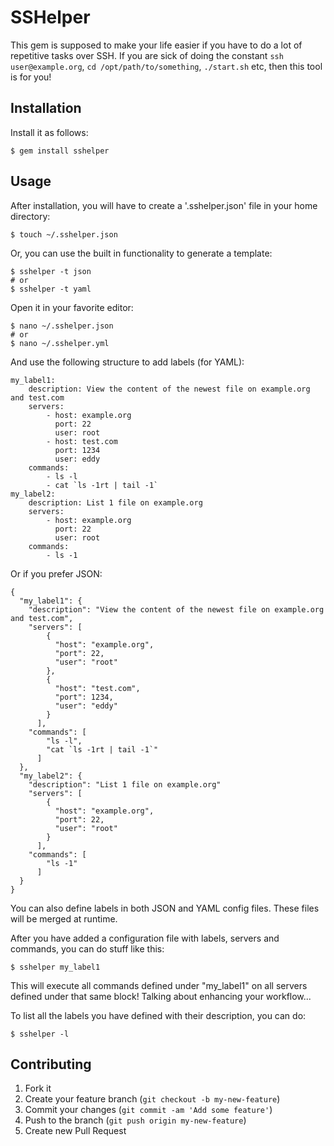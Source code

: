 # SSHelper

This gem is supposed to make your life easier if you have to do a lot of repetitive tasks over SSH. If you are sick 
of doing the constant ```ssh user@example.org```, ```cd /opt/path/to/something```, ```./start.sh``` 
etc, then this tool is for you!


## Installation

Install it as follows:

    $ gem install sshelper

## Usage

After installation, you will have to create a '.sshelper.json' file in your home directory:

    $ touch ~/.sshelper.json

Or, you can use the built in functionality to generate a template:

    $ sshelper -t json
    # or
    $ sshelper -t yaml
    
Open it in your favorite editor:

    $ nano ~/.sshelper.json
    # or
    $ nano ~/.sshelper.yml
    
And use the following structure to add labels (for YAML):

```
my_label1:
    description: View the content of the newest file on example.org and test.com
    servers:
        - host: example.org
          port: 22
          user: root
        - host: test.com
          port: 1234
          user: eddy
    commands:
        - ls -l
        - cat `ls -1rt | tail -1`
my_label2:
    description: List 1 file on example.org
    servers:
        - host: example.org
          port: 22
          user: root
    commands:
        - ls -1
```


Or if you prefer JSON:

```
{
  "my_label1": {
    "description": "View the content of the newest file on example.org and test.com",
    "servers": [
        {
          "host": "example.org",
          "port": 22,
          "user": "root"
        },
        {
          "host": "test.com",
          "port": 1234,
          "user": "eddy"
        }
      ],
    "commands": [
        "ls -l",
        "cat `ls -1rt | tail -1`"
      ]
  },
  "my_label2": {
    "description": "List 1 file on example.org"
    "servers": [
        {
          "host": "example.org",
          "port": 22,
          "user": "root"
        }
      ],
    "commands": [
        "ls -1"
      ]
  }
}

```

You can also define labels in both JSON and YAML config files. These files will be merged at runtime.

After you have added a configuration file with labels, servers and commands, you can do stuff like this:

    $ sshelper my_label1
    
This will execute all commands defined under "my_label1" on all servers defined under that same block! Talking about
enhancing your workflow...

To list all the labels you have defined with their description, you can do:

    $ sshelper -l

## Contributing

1. Fork it
2. Create your feature branch (`git checkout -b my-new-feature`)
3. Commit your changes (`git commit -am 'Add some feature'`)
4. Push to the branch (`git push origin my-new-feature`)
5. Create new Pull Request
